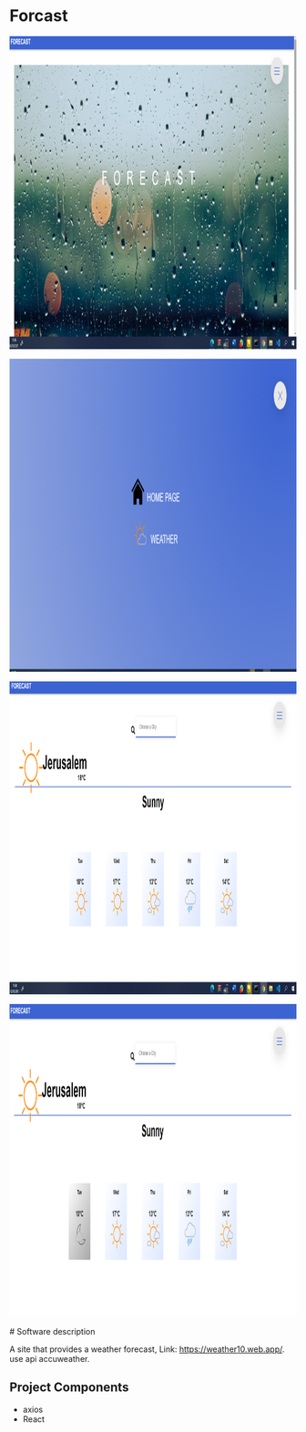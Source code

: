 
 # Forcast
 <p ><img src="https://github.com/nissim490/weather/blob/main/images/home.ico" height="550" width="700" /></p>
 <p ><img src="https://github.com/nissim490/weather/blob/main/images/nav.ico" height="550" width="700" /></p>
<p ><img src="https://github.com/nissim490/weather/blob/main/images/forcast.ico" height="550" width="700" /></p>
<p ><img src="https://github.com/nissim490/weather/blob/main/images/forcast2.ico" height="550" width="700" /></p>
# Software description 


A site that provides a weather forecast, Link: https://weather10.web.app/. 
use api accuweather.
## Project Components  
* axios   
* React
